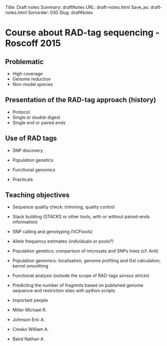 Title: Draft notes
Summary: draftNotes
URL: draft-notes.html
Save_as: draft-notes.html
Sortorder: 030
Slug: draftNotes

Course about RAD-tag sequencing - Roscoff 2015
==============================================

Problematic
-----------

-   High coverage
-   Genome reduction
-   Non-model species

Presentation of the RAD-tag approach (history)
----------------------------------------------

-   Protocol
-   Single or double digest
-   Single end or paired ends

Use of RAD tags
---------------

-   SNP discovery
-   Population genetics
-   Functional genomics

-   Practicals

Teaching objectives
-------------------

-   Sequence quality check: trimming, quality control
-   Stack building (STACKS or other tools, with or without paired-ends
    information)
-   SNP calling and genotyping (VCFtools)
-   Allele frequency estimates (individuals or pools?)
-   Population genetics: comparison of microsats and SNPs trees (cf.
    Anti)
-   Population genomics: localisation, genome profiling and Gst
    calculation, kernel smoothing
-   Functional analysis (outside the scope of RAD-tags *sensus stricto*)
-   Predicting the number of fragmnts based on published genome sequence
    and restriction sites with python scripts

-   Important people
-   Miller Michael R.
-   Johnson Eric A.
-   Cresko William A.
-   Baird Nathan A.


